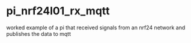 # pi_nrf24l01_rx_mqtt
worked example of a pi that received  signals from an nrf24 network and publishes the data to mqtt
